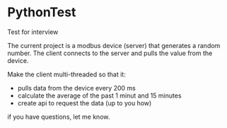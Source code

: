 # PythonTest
Test for interview

The current project is a modbus device (server) that generates a random number.
The client connects to the server and pulls the value from the device.

Make the client multi-threaded so that it:
- pulls data from the device every 200 ms
- calculate the average of the past 1 minut and 15 minutes
- create api to request the data (up to you how)

if you have questions, let me know.

